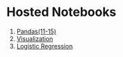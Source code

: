 # Hosted Notebooks

1. [Pandas(11-15)](http://nbviewer.jupyter.org/github/prakhar21/100-Days-of-ML/blob/master/day03/Pandas%2811-15%29.ipynb)
2. [Visualization](https://github.com/prakhar21/100-Days-of-ML/blob/master/day03/Visualization.ipynb)
3. [Logistic Regression](http://nbviewer.jupyter.org/github/prakhar21/100-Days-of-ML/blob/master/day03/Logistic%20Regression.ipynb)
